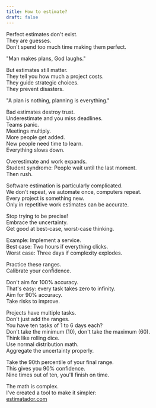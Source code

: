 ```yaml
---
title: How to estimate?
draft: false
---
```

Perfect estimates don't exist.  
They are guesses.   
Don't spend too much time making them perfect.   

"Man makes plans, God laughs."  

But estimates still matter.  
They tell you how much a project costs.  
They guide strategic choices.  
They prevent disasters.  

"A plan is nothing, planning is everything."  

Bad estimates destroy trust.  
Underestimate and you miss deadlines.  
Teams panic.  
Meetings multiply.  
More people get added.  
New people need time to learn.  
Everything slows down.  

Overestimate and work expands.  
Student syndrome: People wait until the last moment.  
Then rush.  

Software estimation is particularly complicated.  
We don't repeat, we automate once, computers repeat.  
Every project is something new.  
Only in repetitive work estimates can be accurate.  

Stop trying to be precise!  
Embrace the uncertainty.   
Get good at best-case, worst-case thinking.  

Example: Implement a service.  
Best case: Two hours if everything clicks.  
Worst case: Three days if complexity explodes.  

Practice these ranges.  
Calibrate your confidence.  

Don't aim for 100% accuracy.  
That's easy: every task takes zero to infinity.  
Aim for 90% accuracy.  
Take risks to improve.  

Projects have multiple tasks.  
Don't just add the ranges.  
You have ten tasks of 1 to 6 days each?  
Don't take the minimum (10), don't take the maximum (60).  
Think like rolling dice.  
Use normal distribution math.  
Aggregate the uncertainty properly.  

Take the 90th percentile of your final range.  
This gives you 90% confidence.  
Nine times out of ten, you'll finish on time.  

The math is complex.  
I've created a tool to make it simpler:  
[estimatador.com](http://estimatador.com/)